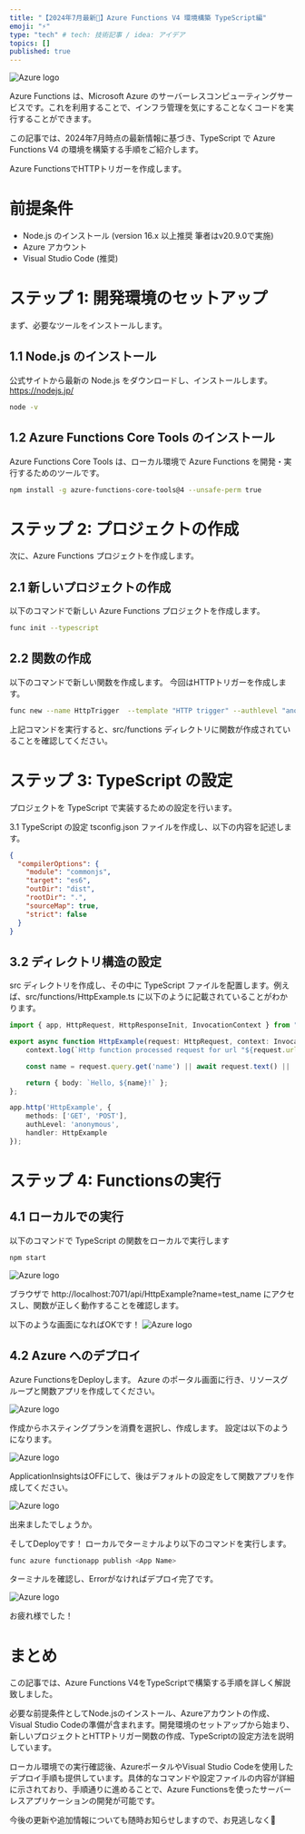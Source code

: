 ```yaml
---
title: "【2024年7月最新🚀】Azure Functions V4 環境構築 TypeScript編"
emoji: "⚡️"
type: "tech" # tech: 技術記事 / idea: アイデア
topics: []
published: true
---
```


![Azure logo](/images/azure_functions_introduction/pic1.png)

Azure Functions は、Microsoft Azure のサーバーレスコンピューティングサービスです。これを利用することで、インフラ管理を気にすることなくコードを実行することができます。

この記事では、2024年7月時点の最新情報に基づき、TypeScript で Azure Functions V4 の環境を構築する手順をご紹介します。

Azure FunctionsでHTTPトリガーを作成します。

# 前提条件
- Node.js のインストール (version 16.x 以上推奨 筆者はv20.9.0で実施)
- Azure アカウント
- Visual Studio Code (推奨)

# ステップ 1: 開発環境のセットアップ
まず、必要なツールをインストールします。

## 1.1 Node.js のインストール
公式サイトから最新の Node.js をダウンロードし、インストールします。
https://nodejs.jp/

```bash
node -v
```

## 1.2 Azure Functions Core Tools のインストール
Azure Functions Core Tools は、ローカル環境で Azure Functions を開発・実行するためのツールです。

```bash
npm install -g azure-functions-core-tools@4 --unsafe-perm true
```

# ステップ 2: プロジェクトの作成
次に、Azure Functions プロジェクトを作成します。

## 2.1 新しいプロジェクトの作成
以下のコマンドで新しい Azure Functions プロジェクトを作成します。

```bash
func init --typescript
```

## 2.2 関数の作成

以下のコマンドで新しい関数を作成します。
今回はHTTPトリガーを作成します。

```bash
func new --name HttpTrigger  --template "HTTP trigger" --authlevel "anonymous"
```

上記コマンドを実行すると、src/functions ディレクトリに関数が作成されていることを確認してください。

# ステップ 3: TypeScript の設定
プロジェクトを TypeScript で実装するための設定を行います。

3.1 TypeScript の設定
tsconfig.json ファイルを作成し、以下の内容を記述します。

```json
{
  "compilerOptions": {
    "module": "commonjs",
    "target": "es6",
    "outDir": "dist",
    "rootDir": ".",
    "sourceMap": true,
    "strict": false
  }
}
```

## 3.2 ディレクトリ構造の設定
src ディレクトリを作成し、その中に TypeScript ファイルを配置します。例えば、src/functions/HttpExample.ts に以下のように記載されていることがわかります。

```typescript
import { app, HttpRequest, HttpResponseInit, InvocationContext } from "@azure/functions";

export async function HttpExample(request: HttpRequest, context: InvocationContext): Promise<HttpResponseInit> {
    context.log(`Http function processed request for url "${request.url}"`);

    const name = request.query.get('name') || await request.text() || 'world';

    return { body: `Hello, ${name}!` };
};

app.http('HttpExample', {
    methods: ['GET', 'POST'],
    authLevel: 'anonymous',
    handler: HttpExample
});
```

# ステップ 4: Functionsの実行
## 4.1 ローカルでの実行
以下のコマンドで TypeScript の関数をローカルで実行します

```bash
npm start
```

![Azure logo](/images/azure_functions_introduction/pic2.png)


ブラウザで  http://localhost:7071/api/HttpExample?name=test_name にアクセスし、関数が正しく動作することを確認します。

以下のような画面になればOKです！
![Azure logo](/images/azure_functions_introduction/pic3.png)

## 4.2 Azure へのデプロイ 
Azure FunctionsをDeployします。
Azure のポータル画面に行き、リソースグループと関数アプリを作成してください。

![Azure logo](/images/azure_functions_introduction/pic4.png)

作成からホスティングプランを消費を選択し、作成します。
設定は以下のようになります。

![Azure logo](/images/azure_functions_introduction/pic5.png)

ApplicationInsightsはOFFにして、後はデフォルトの設定をして関数アプリを作成してください。

![Azure logo](/images/azure_functions_introduction/pic6.png)

出来ましたでしょうか。

そしてDeployです！
ローカルでターミナルより以下のコマンドを実行します。
```bash
func azure functionapp publish <App Name>
```

ターミナルを確認し、Errorがなければデプロイ完了です。

![Azure logo](/images/azure_functions_introduction/pic11.png)

お疲れ様でした！

# まとめ
この記事では、Azure Functions V4をTypeScriptで構築する手順を詳しく解説致しました。

必要な前提条件としてNode.jsのインストール、Azureアカウントの作成、Visual Studio Codeの準備が含まれます。開発環境のセットアップから始まり、新しいプロジェクトとHTTPトリガー関数の作成、TypeScriptの設定方法を説明しています。

ローカル環境での実行確認後、AzureポータルやVisual Studio Codeを使用したデプロイ手順も提供しています。具体的なコマンドや設定ファイルの内容が詳細に示されており、手順通りに進めることで、Azure Functionsを使ったサーバーレスアプリケーションの開発が可能です。

今後の更新や追加情報についても随時お知らせしますので、お見逃しなく🚀